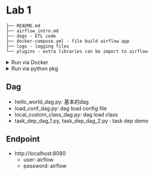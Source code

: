 # Lab 1

```
├── README.md
├── airflow_intro.md
├── dags - ETL code
├── docker-compose.yml - file build airflow app
├── logs - logging files
└── plugins - extra libraries can be import to airflow
```

<details>
<summary>Run via Docker</summary>

## Get the code

```bash
git clone https://github.com/yennanliu/de_101_course.git
```

## Install (Docker)
```bash

# install docker
# https://docs.docker.com/desktop/setup/install/mac-install/
```

## Run  (Docker)

```bash

cd lab_1

chmod +x init.sh

./init.sh

mkdir dags logs plugins

# run
docker-compose up

# restart
docker-compose restart
```

</details>

<details>
<summary>Run via python pkg</summary>

## Install (python pkg)

- https://airflow.apache.org/docs/apache-airflow/stable/installation/index.html
- https://medium.com/@ericfflynn/installing-apache-airflow-with-pip-593717580f86

```bash
pip install "apache-airflow[celery]==2.10.4" --constraint "https://raw.githubusercontent.com/apache/airflow/constraints-2.10.4/constraints-3.8.txt"
```


## Run (python pkg)


</details>


## Dag
- hello_world_dag.py: 基本的dag
- load_conf_dag.py: dag load config file
- local_custom_class_dag.py: dag load class
- task_dep_dag_1.py, task_dep_dag_2.py : task dep demo


## Endpoint
- http://localhost:8080
	- user: airflow
	- password: airflow